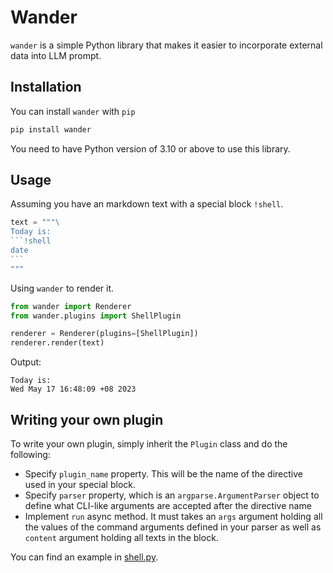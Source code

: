 # Wander

`wander` is a simple Python library that makes it easier to incorporate external data into LLM prompt.

## Installation

You can install `wander` with `pip`

```python
pip install wander
```

You need to have Python version of 3.10 or above to use this library.

## Usage

Assuming you have an markdown text with a special block `!shell`.

````python
text = """\
Today is:
```!shell
date
```
"""
````

Using `wander` to render it.

```python
from wander import Renderer
from wander.plugins import ShellPlugin

renderer = Renderer(plugins=[ShellPlugin])
renderer.render(text)
```

Output:
```
Today is:
Wed May 17 16:48:09 +08 2023
```


## Writing your own plugin

To write your own plugin, simply inherit the `Plugin` class and do the following:

- Specify `plugin_name` property. This will be the name of the directive used in your special block.
- Specify `parser` property, which is an `argparse.ArgumentParser` object to define what CLI-like arguments are accepted after the directive name
- Implement `run` async method. It must takes an `args` argument holding all the values of the command arguments defined in your parser as well as `content` argument holding all texts in the block.

You can find an example in [shell.py](.wander/plugins/shell.py).